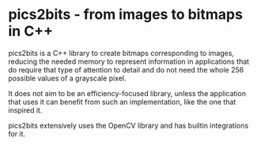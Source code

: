 # pics2bits - from images to bitmaps in C++

pics2bits is a C++ library to create bitmaps corresponding to images, reducing the needed memory to represent information in applications that do require that type of attention to detail and do not need the whole 256 possible values of a grayscale pixel.

It does not aim to be an efficiency-focused library, unless the application that uses it can benefit from such an implementation, like the one that inspired it.

pics2bits extensively uses the OpenCV library and has builtin integrations for it.